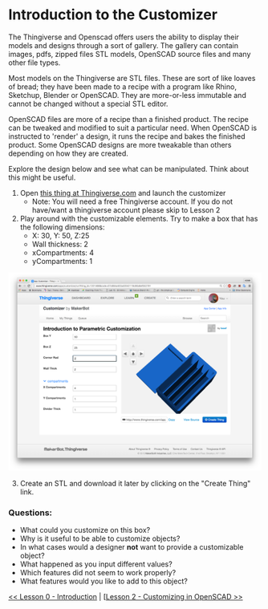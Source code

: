 # Introduction to the Customizer
The Thingiverse and Openscad offers users the ability to display their models and designs through a sort of gallery.  The gallery can contain images, pdfs, zipped files STL models, OpenSCAD source files and many other file types. 

Most models on the Thingiverse are STL files. These are sort of like loaves of bread; they have been made to a recipe with a program like Rhino, Sketchup, Blender or OpenSCAD. They are more-or-less immutable and cannot be changed without a special STL editor.

OpenSCAD files are more of a recipe than a finished product. The recipe can be tweaked and modified to suit a particular need. When OpenSCAD is instructed to 'render' a design, it runs the recipe and bakes the finished product.  Some OpenSCAD designs are more tweakable than others depending on how they are created.

Explore the design below and see what can be manipulated. Think about this might be useful.

1. Open [this thing at Thingiverse.com](http://www.thingiverse.com/thing:1201466/) and launch the customizer
   * Note: You will need a free Thingiverse account.  If you do not have/want a thingiverse account please skip to Lesson 2
2. Play around with the customizable elements.  Try to make a box that has the following dimensions:
   * X: 30, Y: 50, Z:25
   * Wall thickness: 2
   * xCompartments: 4
   * yCompartments: 1 
  
![Thingiverse Customizer](./Lessons/L1_customizer.png)

3. Create an STL and download it later by clicking on the "Create Thing" link.

### Questions:
* What could you customize on this box?
* Why is it useful to be able to customize objects?
* In what cases would a designer **not** want to provide a customizable object?
* What happened as you input different values?
* Which features did not seem to work properly?
* What features would you like to add to this object?


[<< Lesson 0 - Introduction](Readme.md) | [[Lesson 2 - Customizing in OpenSCAD >>](./Lesson2_OpenSCAD.md)
